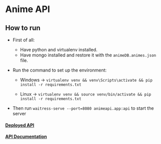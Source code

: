 # Anime API

## How to run

* First of all:
    * Have python and virtualenv installed.
    * Have mongo installed and restore it with the `animeDB.animes.json` file.
    
* Run the command to set up the environment:
    
    * Windows -> `virtualenv venv && venv\Scripts\activate && pip install -r requirements.txt` 
        
    * Linux -> `virtualenv venv && source venv/bin/activate && pip install -r requirements.txt`
    
* Then run `waitress-serve --port=8080 animeapi.app:api` to start the server

#### [Deployed API](https://aniapi.herokuapp.com)
#### [API Documentation](https://aniapi.docs.apiary.io/)